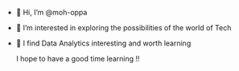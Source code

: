- 👋 Hi, I’m @moh-oppa
- 👀 I’m interested in exploring the possibilities of the world of Tech
- 🌱 I find Data Analytics interesting and worth learning

  I hope to have a good time learning !!

<!---
moh-oppa/moh-oppa is a ✨ special ✨ repository because its `README.md` (this file) appears on your GitHub profile.
You can click the Preview link to take a look at your changes.
--->
